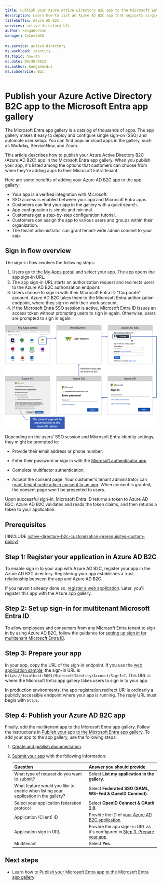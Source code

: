 ```yaml
---
title: Publish your Azure Active Directory B2C app to the Microsoft Entra app gallery
description: Learn how to list an Azure AD B2C app that supports single sign-on in the Microsoft Entra app gallery.
titleSuffix: Azure AD B2C
services: active-directory-b2c
author: kengaderdus
manager: CelesteDG

ms.service: active-directory
ms.workload: identity
ms.topic: how-to
ms.date: 09/30/2022
ms.author: kengaderdus
ms.subservice: B2C
---
```


# Publish your Azure Active Directory B2C app to the Microsoft Entra app gallery

The Microsoft Entra app gallery is a catalog of thousands of apps. The app gallery makes it easy to deploy and configure single sign-on (SSO) and automate user setup. You can find popular cloud apps in the gallery, such as Workday, ServiceNow, and Zoom.

This article describes how to publish your Azure Active Directory B2C (Azure AD B2C) app in the Microsoft Entra app gallery. When you publish your app, it's listed among the options that customers can choose from when they're adding apps to their Microsoft Entra tenant.

Here are some benefits of adding your Azure AD B2C app to the app gallery:  

- Your app is a verified integration with Microsoft.
- SSO access is enabled between your app and Microsoft Entra apps.
- Customers can find your app in the gallery with a quick search.
- App configuration is simple and minimal.
- Customers get a step-by-step configuration tutorial.
- Customers can assign the app to various users and groups within their organization.
- The tenant administrator can grant tenant-wide admin consent to your app.

## Sign in flow overview

The sign-in flow involves the following steps:

1. Users go to the [My Apps portal](https://myapps.microsoft.com/) and select your app. The app opens the app sign-in URL.
1. The app sign-in URL starts an authorization request and redirects users to the Azure AD B2C authorization endpoint.
1. Users choose to sign in with their Microsoft Entra ID "Corporate" account. Azure AD B2C takes them to the Microsoft Entra authorization endpoint, where they sign in with their work account.
1. If the Microsoft Entra SSO session is active, Microsoft Entra ID issues an access token without prompting users to sign in again. Otherwise, users are prompted to sign in again.

![Diagram of the sign-in OpenID connect flow.](./media/publish-app-to-azure-ad-app-gallery/app-gallery-sign-in-flow.png)

Depending on the users' SSO session and Microsoft Entra identity settings, they might be prompted to:

- Provide their email address or phone number.

- Enter their password or sign in with the [Microsoft authenticator app](https://www.microsoft.com/p/microsoft-authenticator/9nblgggzmcj6).

- Complete multifactor authentication.

- Accept the consent page. Your customer's tenant administrator can [grant tenant-wide admin consent to an app](../active-directory/manage-apps/grant-admin-consent.md). When consent is granted, the consent page won't be presented to users.

Upon successful sign-in, Microsoft Entra ID returns a token to Azure AD B2C. Azure AD B2C validates and reads the token claims, and then returns a token to your application.

## Prerequisites

[!INCLUDE [active-directory-b2c-customization-prerequisites-custom-policy](../../includes/active-directory-b2c-customization-prerequisites-custom-policy.md)]

## Step 1: Register your application in Azure AD B2C

To enable sign in to your app with Azure AD B2C, register your app in the Azure AD B2C directory. Registering your app establishes a trust relationship between the app and Azure AD B2C. 

If you haven't already done so, [register a web application](tutorial-register-applications.md). Later, you'll register this app with the Azure app gallery.

<a name='step-2-set-up-sign-in-for-multitenant-azure-ad'></a>

## Step 2: Set up sign-in for multitenant Microsoft Entra ID

To allow employees and consumers from any Microsoft Entra tenant to sign in by using Azure AD B2C, follow the guidance for [setting up sign in for multitenant Microsoft Entra ID](identity-provider-azure-ad-multi-tenant.md?pivots=b2c-custom-policy).

## Step 3: Prepare your app

In your app, copy the URL of the sign-in endpoint. If you use the [web application sample](configure-authentication-sample-web-app.md), the sign-in URL is `https://localhost:5001/MicrosoftIdentity/Account/SignIn?`. This URL is where the Microsoft Entra app gallery takes users to sign in to your app.

In production environments, the app registration redirect URI is ordinarily a publicly accessible endpoint where your app is running. The reply URL must begin with `https`.

## Step 4: Publish your Azure AD B2C app

Finally, add the multitenant app to the Microsoft Entra app gallery. Follow the instructions in [Publish your app to the Microsoft Entra app gallery](../active-directory/manage-apps/v2-howto-app-gallery-listing.md). To add your app to the app gallery, use the following steps:

1. [Create and publish documentation](../active-directory/manage-apps/v2-howto-app-gallery-listing.md#create-and-publish-documentation).
1. [Submit your app](../active-directory/manage-apps/v2-howto-app-gallery-listing.md#submit-your-application) with the following information:

    |Question  |Answer you should provide  |
    |---------|---------|
    |What type of request do you want to submit?| Select **List my application in the gallery**.|
    |What feature would you like to enable when listing your application in the gallery? | Select **Federated SSO (SAML, WS-Fed & OpenID Connect)**. | 
    | Select your application federation protocol| Select **OpenID Connect & OAuth 2.0**. |
    | Application (Client) ID | Provide the ID of [your Azure AD B2C application](#step-1-register-your-application-in-azure-ad-b2c). |
    | Application sign in URL|Provide the app sign-in URL as it's configured in [Step 3. Prepare your app](#step-3-prepare-your-app).|
    | Multitenant| Select **Yes**. |

## Next steps

- Learn how to [Publish your Microsoft Entra app to the Microsoft Entra app gallery](../active-directory/manage-apps/v2-howto-app-gallery-listing.md).
